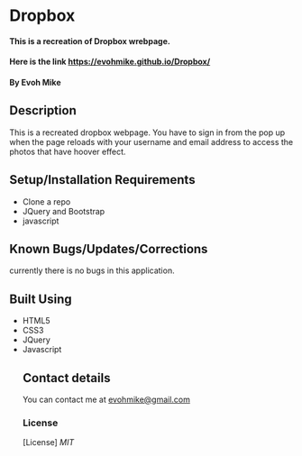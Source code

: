 # Dropbox

#### This is a recreation of Dropbox wrebpage.

#### Here is the link <https://evohmike.github.io/Dropbox/>

#### By **Evoh Mike**

## Description

This is a recreated dropbox webpage. You have to sign in from the pop up when the page reloads with your username and email address to access the photos that have hoover effect.

## Setup/Installation Requirements

-   Clone a repo
-   JQuery and Bootstrap
-   javascript

## Known Bugs/Updates/Corrections

currently there is no bugs in this application.

## Built Using

-   HTML5
-   CSS3
-   JQuery
-   Javascript
    ## Contact details
    You can contact me at evohmike@gmail.com
    ### License
    [License]
    _MIT_
